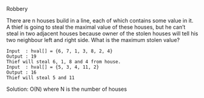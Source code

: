 Robbery

There are n houses build in a line, each of which contains some value in it.
A thief is going to steal the maximal value of these houses, but he can’t steal in two adjacent houses because owner of the stolen houses will tell his two neighbour left and right side.
What is the maximum stolen value?
```
Input  : hval[] = {6, 7, 1, 3, 8, 2, 4}
Output : 19
Thief will steal 6, 1, 8 and 4 from house.
Input  : hval[] = {5, 3, 4, 11, 2}
Output : 16
Thief will steal 5 and 11
```
Solution: O(N) where N is the number of houses